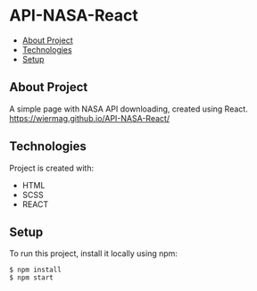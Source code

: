 
# API-NASA-React

* [About Project](#about-project)
* [Technologies](#technologies)
* [Setup](#setup)

## About Project 
 A simple page with NASA API downloading, created using React.
 https://wiermag.github.io/API-NASA-React/

## Technologies
Project is created with:
- HTML
- SCSS
- REACT


## Setup
To run this project, install it locally using npm:

```
$ npm install
$ npm start
```
